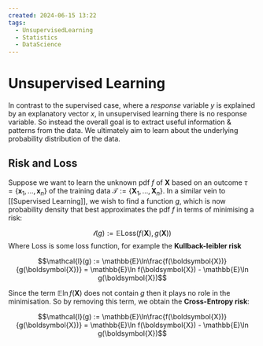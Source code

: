 ```yaml
---
created: 2024-06-15 13:22
tags:
  - UnsupervisedLearning
  - Statistics
  - DataScience
---
```

# Unsupervised Learning

In contrast to the supervised case, where a *response* variable $y$ is explained by an explanatory vector $x$, in unsupervised learning there is no response variable. So instead the overall goal is to extract useful information & patterns from the data. We ultimately aim to learn about the underlying probability distribution of the data.

## Risk and Loss

Suppose we want to learn the unknown pdf $f$ of $\boldsymbol{X}$ based on an outcome $\tau = \{ \boldsymbol{x}_1, \dots, \boldsymbol{x}_n \}$ of the training data $\mathcal{T} := \{ \boldsymbol{X}_1, \dots, \boldsymbol{X}_n \}$.  In a similar vein to [[Supervised Learning]], we wish to find a function $g$, which is now probability density that best approximates the pdf $f$ in terms of minimising a risk:

$$\mathcal{l}(g) := \mathbb{E} \text{Loss}(f(\boldsymbol{X}), g(\boldsymbol{X}))$$
Where $\text{Loss}$ is some loss function, for example the **Kullback-leibler risk** 

$$\mathcal{l}(g) := \mathbb{E}\ln\frac{f(\boldsymbol{X})}{g(\boldsymbol{X})} = \mathbb{E}\ln f(\boldsymbol{X}) - \mathbb{E}\ln g(\boldsymbol{X})$$


Since the term $\mathbb{E}\ln f(\boldsymbol{X})$ does not contain $g$ then it plays no role in the minimisation. So by removing this term, we obtain the **Cross-Entropy risk**:

$$\mathcal{l}(g) := \mathbb{E}\ln\frac{f(\boldsymbol{X})}{g(\boldsymbol{X})} = \mathbb{E}\ln f(\boldsymbol{X}) - \mathbb{E}\ln g(\boldsymbol{X})$$